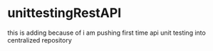 # unittestingRestAPI
this is adding because of i am pushing first time api unit testing into centralized repository
